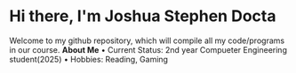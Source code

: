 # Hi there, I'm Joshua Stephen Docta
Welcome to my github repository, which will compile all my code/programs in our course.
**About Me**
• Current Status: 2nd year Compueter Engineering student(2025)
• Hobbies: Reading, Gaming
